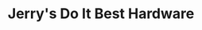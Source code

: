 ---
title: "Jerry's Do It Best Hardware"
url: /maple-grove/jerrys-do-it-best-hardware/
shop: Eisenwaren
---